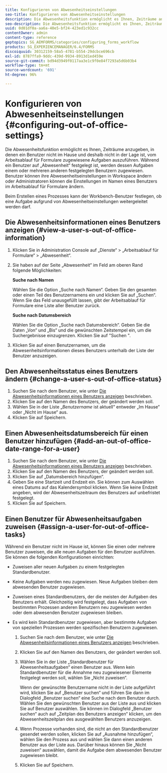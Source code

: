 ```yaml
---
title: Konfigurieren von Abwesenheitseinstellungen
seo-title: Konfigurieren von Abwesenheitseinstellungen
description: Die Abwesenheitsfunktion ermöglicht es Ihnen, Zeiträume anzugeben, in denen ein Benutzer nicht im Hause und deshalb nicht in der Lage ist, vom Arbeitsablauf für Formulare zugewiesene Aufgaben auszuführen.
seo-description: Die Abwesenheitsfunktion ermöglicht es Ihnen, Zeiträume anzugeben, in denen ein Benutzer nicht im Hause und deshalb nicht in der Lage ist, vom Arbeitsablauf für Formulare zugewiesene Aufgaben auszuführen.
uuid: 0d01df0a-aa6a-40e5-bf24-423ed1c932cc
contentOwner: admin
content-type: reference
geptopics: SG_AEMFORMS/categories/configuring_forms_workflow
products: SG_EXPERIENCEMANAGER/6.4/FORMS
discoiquuid: 30312159-58a5-4781-b554-29dcbce696cb
exl-id: 8787ffa9-9ddc-439d-9934-8913d1ed459e
source-git-commit: bd94d3949f0117aa3e1c9f0e84f7293a5d6b03b4
workflow-type: tm+mt
source-wordcount: '691'
ht-degree: 96%

---
```


# Konfigurieren von Abwesenheitseinstellungen {#configuring-out-of-office-settings}

Die Abwesenheitsfunktion ermöglicht es Ihnen, Zeiträume anzugeben, in denen ein Benutzer nicht im Hause und deshalb nicht in der Lage ist, vom Arbeitsablauf für Formulare zugewiesene Aufgaben auszuführen. Während ein Benutzer auf „Abwesenheit“ festgelegt ist, werden dessen Aufgaben einem oder mehreren anderen festgelegten Benutzern zugewiesen. Benutzer können ihre Abwesenheitseinstellungen in Workspace ändern oder Administratoren können die Einstellungen im Namen eines Benutzers im Arbeitsablauf für Formulare ändern.

Beim Erstellen eines Prozesses kann der Workbench-Benutzer festlegen, ob eine Aufgabe aufgrund von Abwesenheitseinstellungen weitergeleitet werden darf.

## Die Abwesenheitsinformationen eines Benutzers anzeigen  {#view-a-user-s-out-of-office-information}

1. Klicken Sie in Administration Console auf „Dienste“ > „Arbeitsablauf für Formulare“ > „Abwesenheit“.
1. Sie haben auf der Seite „Abwesenheit“ im Feld am oberen Rand folgende Möglichkeiten:

   **Suche nach Namen**

   Wählen Sie die Option „Suche nach Namen“. Geben Sie den gesamten oder einen Teil des Benutzernamens ein und klicken Sie auf „Suchen“. Wenn Sie das Feld unausgefüllt lassen, gibt der Arbeitsablauf für Formulare eine Liste aller Benutzer zurück.

   **Suche nach Datumsbereich**

   Wählen Sie die Option „Suche nach Datumsbereich“. Geben Sie die Daten „Von“ und „Bis“ und die gewünschten Zeitstempel ein, um die Suchergebnisse einzugrenzen. Klicken Sie auf &quot;Suchen &quot;.

1. Klicken Sie auf einen Benutzernamen, um die Abwesenheitsinformationen dieses Benutzers unterhalb der Liste der Benutzer anzuzeigen.

## Den Abwesenheitsstatus eines Benutzers ändern  {#change-a-user-s-out-of-office-status}

1. Suchen Sie nach dem Benutzer, wie unter [Die Abwesenheitsinformationen eines Benutzers anzeigen](configuring-out-office-settings.md#view-a-user-s-out-of-office-information) beschrieben.
1. Klicken Sie auf den Namen des Benutzers, der geändert werden soll.
1. Wählen Sie in der Liste „*Benutzername* ist aktuell“ entweder „Im Hause“ oder „Nicht im Hause“ aus.
1. Klicken Sie auf Speichern.

## Einen Abwesenheitsdatumsbereich für einen Benutzer hinzufügen  {#add-an-out-of-office-date-range-for-a-user}

1. Suchen Sie nach dem Benutzer, wie unter [Die Abwesenheitsinformationen eines Benutzers anzeigen](configuring-out-office-settings.md#view-a-user-s-out-of-office-information) beschrieben.
1. Klicken Sie auf den Namen des Benutzers, der geändert werden soll.
1. Klicken Sie auf „Datumsbereich hinzufügen“.
1. Geben Sie eine Startzeit und Endzeit ein. Sie können zum Auswählen eines Datums auf das Kalendersymbol klicken. Wenn Sie keine Endzeit angeben, wird der Abwesenheitszeitraum des Benutzers auf unbefristet festgelegt.
1. Klicken Sie auf Speichern.

## Einen Benutzer für Abwesenheitsaufgaben zuweisen  {#assign-a-user-for-out-of-office-tasks}

Während ein Benutzer nicht im Hause ist, können Sie einen oder mehrere Benutzer zuweisen, die alle neuen Aufgaben für den Benutzer ausführen. Sie können die folgenden Konfigurationen einrichten:

* Zuweisen aller neuen Aufgaben zu einem festgelegten Standardbenutzer.
* Keine Aufgaben werden neu zugewiesen. Neue Aufgaben bleiben dem abwesenden Benutzer zugewiesen.
* Zuweisen eines Standardbenutzers, der die meisten der Aufgaben des Benutzers erhält. Gleichzeitig wird festgelegt, dass Aufgaben von bestimmten Prozessen anderen Benutzern neu zugewiesen werden oder dem abwesenden Benutzer zugewiesen bleiben.
* Es wird kein Standardbenutzer zugewiesen, aber bestimmte Aufgaben von speziellen Prozessen werden spezifischen Benutzern zugewiesen.

   1. Suchen Sie nach dem Benutzer, wie unter [Die Abwesenheitsinformationen eines Benutzers anzeigen](configuring-out-office-settings.md#view-a-user-s-out-of-office-information) beschrieben.
   1. Klicken Sie auf den Namen des Benutzers, der geändert werden soll.
   1. Wählen Sie in der Liste „Standardbenutzer für Abwesenheitsaufgaben“ einen Benutzer aus. Wenn kein Standardbenutzer für die Annahme neu zugewiesener Elemente festgelegt werden soll, wählen Sie „Nicht zuweisen“.

      Wenn der gewünschte Benutzername nicht in der Liste aufgeführt wird, klicken Sie auf „Benutzer suchen“ und führen Sie dann im Dialogfeld „Benutzer suchen“ eine Suche nach dem Benutzer durch. Wählen Sie den gewünschten Benutzer aus der Liste aus und klicken Sie auf Benutzer auswählen. Sie können im Dialogfeld „Benutzer suchen“ auch auf „Zeitplan des Benutzers anzeigen“ klicken, um den Abwesenheitszeitplan des ausgewählten Benutzers anzuzeigen.

   1. Wenn Prozesse vorhanden sind, die nicht an den Standardbenutzer gesendet werden sollen, klicken Sie auf „Ausnahme hinzufügen“, wählen Sie den Prozess aus und wählen Sie dann einen anderen Benutzer aus der Liste aus. Darüber hinaus können Sie „Nicht zuweisen“ auswählen, damit die Aufgabe dem abwesenden Benutzer zugewiesen bleibt.
   1. Klicken Sie auf Speichern.
